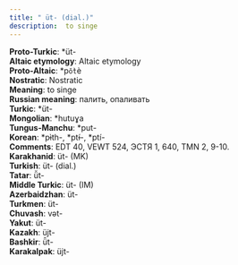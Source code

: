 ```yaml
---
title: " üt- (dial.)"
description:  to singe
---
```


<strong>Proto-Turkic</strong>:  *üt-<br>
<strong>Altaic etymology</strong>:  Altaic etymology<br>
<strong> Proto-Altaic</strong>:  *p`ŏ̀t`è<br>
<strong>Nostratic</strong>:  Nostratic<br>
<strong>Meaning</strong>:  to singe<br>
<strong>Russian meaning</strong>:  палить, опаливать<br>
<strong>Turkic</strong>:  *üt-<br>
<strong>Mongolian</strong>:  *hutuɣa<br>
<strong>Tungus-Manchu</strong>:  *put-<br>
<strong>Korean</strong>:  *pɨ̀th-, *ptɨ́-, *ptí-<br>
<strong>Comments</strong>:  EDT 40, VEWT 524, ЭСТЯ 1, 640, TMN 2, 9-10.<br>
<strong>Karakhanid</strong>:  üt- (MK)<br>
<strong>Turkish</strong>:  üt- (dial.)<br>
<strong>Tatar</strong>:  ü̆t-<br>
<strong>Middle Turkic</strong>:  üt- (IM)<br>
<strong>Azerbaidzhan</strong>:  üt-<br>
<strong>Turkmen</strong>:  üt-<br>
<strong>Chuvash</strong>:  vǝt-<br>
<strong>Yakut</strong>:  üt-<br>
<strong>Kazakh</strong>:  üjt-<br>
<strong>Bashkir</strong>:  ü̆t-<br>
<strong>Karakalpak</strong>:  üjt-<br>


